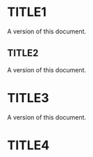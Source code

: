 # TITLE1

A version of this document.

## TITLE2

A version of this document.

# TITLE3

A version of this document.

# TITLE4
